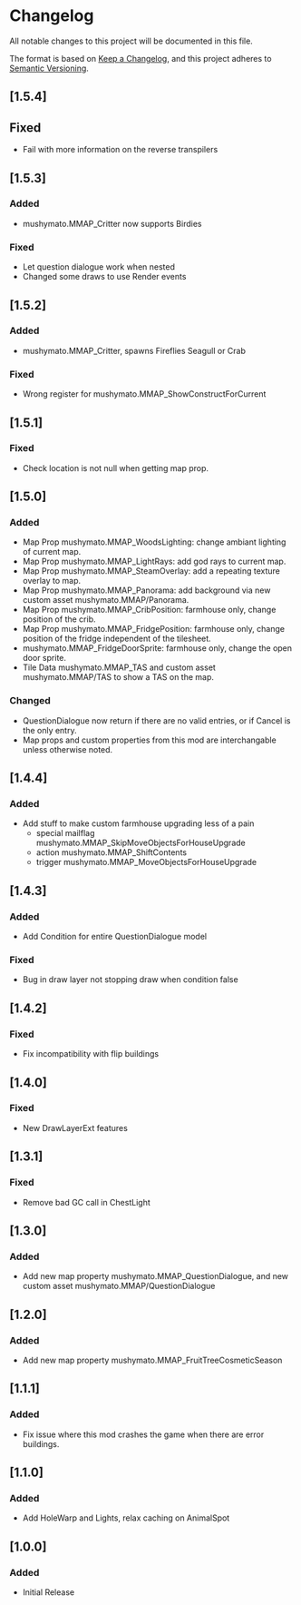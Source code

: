 # Changelog

All notable changes to this project will be documented in this file.

The format is based on [Keep a Changelog](https://keepachangelog.com/en/1.1.0/), and this project adheres to [Semantic Versioning](https://semver.org/spec/v2.0.0.html).

## [1.5.4]

## Fixed

- Fail with more information on the reverse transpilers

## [1.5.3]

### Added

- mushymato.MMAP_Critter now supports Birdies

### Fixed

- Let question dialogue work when nested
- Changed some draws to use Render events

## [1.5.2]

### Added

- mushymato.MMAP_Critter, spawns Fireflies Seagull or Crab

### Fixed

- Wrong register for mushymato.MMAP_ShowConstructForCurrent

## [1.5.1]

### Fixed

- Check location is not null when getting map prop.

## [1.5.0]

### Added

- Map Prop mushymato.MMAP_WoodsLighting: change ambiant lighting of current map.
- Map Prop mushymato.MMAP_LightRays: add god rays to current map.
- Map Prop mushymato.MMAP_SteamOverlay: add a repeating texture overlay to map.
- Map Prop mushymato.MMAP_Panorama: add background via new custom asset mushymato.MMAP/Panorama.
- Map Prop mushymato.MMAP_CribPosition: farmhouse only, change position of the crib.
- Map Prop mushymato.MMAP_FridgePosition: farmhouse only, change position of the fridge independent of the tilesheet.
- mushymato.MMAP_FridgeDoorSprite: farmhouse only, change the open door sprite.
- Tile Data mushymato.MMAP_TAS and custom asset mushymato.MMAP/TAS to show a TAS on the map.

### Changed

- QuestionDialogue now return if there are no valid entries, or if Cancel is the only entry.
- Map props and custom properties from this mod are interchangable unless otherwise noted.

## [1.4.4]

### Added

- Add stuff to make custom farmhouse upgrading less of a pain
    - special mailflag mushymato.MMAP_SkipMoveObjectsForHouseUpgrade
    - action mushymato.MMAP_ShiftContents
    - trigger mushymato.MMAP_MoveObjectsForHouseUpgrade

## [1.4.3]

### Added

- Add Condition for entire QuestionDialogue model

### Fixed

- Bug in draw layer not stopping draw when condition false

## [1.4.2]

### Fixed

- Fix incompatibility with flip buildings

## [1.4.0]

### Fixed

- New DrawLayerExt features

## [1.3.1]

### Fixed

- Remove bad GC call in ChestLight

## [1.3.0]

### Added

- Add new map property mushymato.MMAP_QuestionDialogue, and new custom asset mushymato.MMAP/QuestionDialogue

## [1.2.0]

### Added

- Add new map property mushymato.MMAP_FruitTreeCosmeticSeason

## [1.1.1]

### Added

- Fix issue where this mod crashes the game when there are error buildings.

## [1.1.0]

### Added

- Add HoleWarp and Lights, relax caching on AnimalSpot

## [1.0.0]

### Added

- Initial Release
